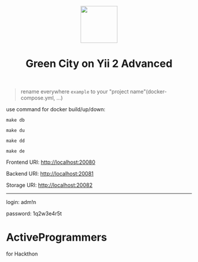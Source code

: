 <p align="center">
    <a href="#" target="_blank">
        <img src="https://avatars0.githubusercontent.com/u/993323" height="100px">
    </a>
    <h1 align="center">Green City on Yii 2 Advanced</h1>
    <br>
</p>

> rename everywhere `example` to your "project name"(docker-compose.yml, ...)

use command for docker build/up/down:

```make db```

```make du```

```make dd```

```make de```

Frontend URI: [http://localhost:20080](localhost:20080)

Backend URI: [http://localhost:20081](localhost:20081)

Storage URI: [http://localhost:20082](localhost:20082)

---

login: adm!n

password: 1q2w3e4r5t

# ActiveProgrammers
for Hackthon
